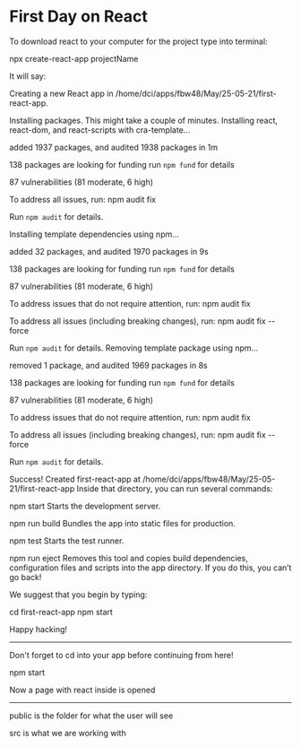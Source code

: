 # First Day on React

To download react to your computer for the project type into terminal:

npx create-react-app projectName

It will say:

Creating a new React app in /home/dci/apps/fbw48/May/25-05-21/first-react-app.

Installing packages. This might take a couple of minutes.
Installing react, react-dom, and react-scripts with cra-template...

added 1937 packages, and audited 1938 packages in 1m

138 packages are looking for funding
run `npm fund` for details

87 vulnerabilities (81 moderate, 6 high)

To address all issues, run:
npm audit fix

Run `npm audit` for details.

Installing template dependencies using npm...

added 32 packages, and audited 1970 packages in 9s

138 packages are looking for funding
run `npm fund` for details

87 vulnerabilities (81 moderate, 6 high)

To address issues that do not require attention, run:
npm audit fix

To address all issues (including breaking changes), run:
npm audit fix --force

Run `npm audit` for details.
Removing template package using npm...

removed 1 package, and audited 1969 packages in 8s

138 packages are looking for funding
run `npm fund` for details

87 vulnerabilities (81 moderate, 6 high)

To address issues that do not require attention, run:
npm audit fix

To address all issues (including breaking changes), run:
npm audit fix --force

Run `npm audit` for details.

Success! Created first-react-app at /home/dci/apps/fbw48/May/25-05-21/first-react-app
Inside that directory, you can run several commands:

npm start
Starts the development server.

npm run build
Bundles the app into static files for production.

npm test
Starts the test runner.

npm run eject
Removes this tool and copies build dependencies, configuration files
and scripts into the app directory. If you do this, you can’t go back!

We suggest that you begin by typing:

cd first-react-app
npm start

Happy hacking!

---

Don't forget to cd into your app before continuing from here!

npm start

Now a page with react inside is opened

---

public is the folder for what the user will see

src is what we are working with
